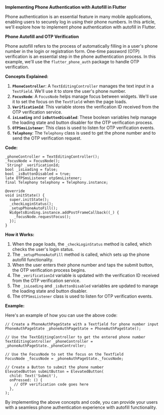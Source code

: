 **Implementing Phone Authentication with Autofill in Flutter**

Phone authentication is an essential feature in many mobile applications, enabling users to securely log in using their phone numbers. In this article, we'll explore how to implement phone authentication with autofill in Flutter.

**Phone Autofill and OTP Verification**

Phone autofill refers to the process of automatically filling in a user's phone number in the login or registration form. One-time password (OTP) verification is an essential step in the phone authentication process. In this example, we'll use the `flutter_phone_auth` package to handle OTP verification.

**Concepts Explained:**

1. **`PhoneController`**: A `TextEditingController` manages the text input in a `TextField`. We'll use it to store the user's phone number.
2. **`FocusNode`**: A `FocusNode` helps manage focus between widgets. We'll use it to set the focus on the `TextField` when the page loads.
3. **`VerificationId`**: This variable stores the verification ID received from the OTP verification service.
4. **`isLoading`** and **`isButtonDisabled`**: These boolean variables help manage the loading state and button disabler for the OTP verification process.
5. **`OTPSmsListener`**: This class is used to listen for OTP verification events.
6. **`Telephony`**: The `Telephony` class is used to get the phone number and to send the OTP verification request.

**Code:**

```
_phoneController = TextEditingController();
_focusNode = FocusNode();
 String? _verificationId;
bool _isLoading = false;
bool _isButtonDisabled = true;
late OTPSmsListener otpSmsListener;
final Telephony telephony = Telephony.instance;

@override
void initState() {
  super.initState();
  _checkLoginStatus();
  _setupPhoneAutoFill();
  WidgetsBinding.instance.addPostFrameCallback((_) {
    _focusNode.requestFocus();
  });
}
```

**How it Works:**

1. When the page loads, the `_checkLoginStatus` method is called, which checks the user's login status.
2. The `_setupPhoneAutoFill` method is called, which sets up the phone autofill functionality.
3. When the user enters their phone number and taps the submit button, the OTP verification process begins.
4. The `_verificationId` variable is updated with the verification ID received from the OTP verification service.
5. The `_isLoading` and `_isButtonDisabled` variables are updated to manage the loading state and button disabler.
6. The `OTPSmsListener` class is used to listen for OTP verification events.

**Example:**

Here's an example of how you can use the above code:

```
// Create a PhoneAuthPageState with a Textfield for phone number input
PhoneAuthPageState _phoneAuthPageState = PhoneAuthPageState();

// Use the TextEditingController to get the entered phone number
TextEditingController _phoneController = _phoneAuthPageState._phoneController;

// Use the FocusNode to set the focus on the Textfield
FocusNode _focusNode = _phoneAuthPageState._focusNode;

// Create a Button to submit the phone number
ElevatedButton submitButton = ElevatedButton(
  child: Text('Submit'),
  onPressed: () {
    // OTP verification code goes here
  },
);
```

By implementing the above concepts and code, you can provide your users with a seamless phone authentication experience with autofill functionality.